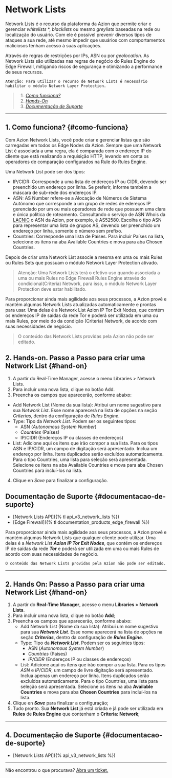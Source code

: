 # Network **Lists**

Network Lists é o recurso da plataforma da Azion que permite criar e gerenciar *whitelists* *, *blacklists* ou mesmo *greylists* baseadas na rede ou localização do usuário. Com ele é possível prevenir diversos tipos de ataques a sua rede, até mesmo impedir que usuários com comportamentos maliciosos tenham acesso à suas aplicações.

Através de regras de restrições por IPs, ASN ou por *geolocation*. As Network Lists são utilizadas nas regras de negócio do Rules Engine do Edge Firewall, mitigando riscos de segurança e otimizando a performance de seus recursos.

~~~
Atenção: Para utilizar o recurso de Network Lists é necessário habilitar o módulo Network Layer Protection.
~~~

> 1. *[Como funciona?](#como-funciona)*
> 2. *[Hands-On](#hands-on)*
> 3. *[Documentação de Suporte](#documentacao-de-suporte)*

---

## 1. Como funciona? {#como-funciona}

Com Azion Network Lists, você pode criar e gerenciar listas que são carregadas em todos os Edge Nodes da Azion. Sempre que uma Network List é associada a uma regra, ela é comparada com o endereço IP do cliente que está realizando a requisição HTTP, levando em conta os operadores de comparação configurados na Rule do Rules Engine.

Uma Network List pode ser dos tipos:

* IP/CIDR: Corresponde a uma lista de endereços IP ou CIDR, devendo ser preenchido um endereço por linha. Se preferir, informe também a máscara de sub-rede dos endereços IP.
* ASN: AS Number refere-se a Alocação de Números de Sistema Autônomo que corresponde a um grupo de redes de edereços IP gerenciado por um ou mais operadores de rede que possuem uma clara e única política de roteamento. Consultando o serviço de ASN Whois da [LACNIC](http://lacnic.net/cgi-bin/lacnic/whois?lg=EN) o ASN da Azion, por exemplo, é AS52580. Escolha o tipo ASN para representar uma lista de grupos AS, devendo ser preenchido um endereço por linha, somente o número sem prefixo.
* Countries: Corresponde uma lista de Países. Para incluir Países na lista, selecione os itens na aba Available Countries e mova para aba Chosen Countries.

Depois de criar uma Network List associe a mesma em uma ou mais Rules ou Rules Sets que possuam o módulo Network Layer Protection ativado.

> Atenção: Uma Network Lists terá o efetivo uso quando associada a uma ou mais Rules no Edge Firewall Rules Engine através do condicional(Criteria) Network, para isso, o módulo Network Layer Protection deve estar habilitado.

Para proporcionar ainda mais agilidade aos seus processos, a Azion provê e mantém algumas Network Lists atualizadas automaticamente e prontas para usar. Uma delas é a Network List Azion IP Tor Exit Nodes, que contém os endereços IP de saídas da rede Tor e poderá ser utilizada em uma ou mais Rules, por meio do da condição (Criteria) Network, de acordo com suas necessidades de negócio.

> O conteúdo das Network Lists providas pela Azion não pode ser editado.

## 2. Hands-on. Passo a Passo para criar uma Network List {#hand-on}

1. A partir do Real-Time Manager, acesse o menu Libraries > Network Lists.
2. Para incluir uma nova lista, clique no botão Add.
3. Preencha os campos que aparecerão, conforme abaixo:
  - Add Network List (Nome da sua lista): Atribui um nome sugestivo para sua *Network List*. Esse nome aparecerá na lista de opções na seção *Criterias*, dentro da configuração de *Rules Engine*.
  - Type: Tipo da *Network List*. Podem ser os seguintes tipos:
    - ASN (*Autonomous System Number*)
    - *Countries* (Países)
    - IP/CIDR (Endereços IP ou classes de endereços)
  - List: Adicione aqui os itens que irão compor a sua lista. Para os tipos ASN e IP/CIDR, um campo de digitação será apresentado. Inclua um endereço por linha. Itens duplicados serão excluídos automaticamente. Para o tipo Countries, uma lista para seleção será apresentada. Selecione os itens na aba Available Countries e mova para aba Chosen Countries para incluí-los na lista.
4. Clique en *Save* para finalizar a configuração.

## Documentação de Suporte {#documentacao-de-suporte}

- [Network Lists API]({% tl api_v3_network_lists %})
- [Edge Firewall]({% tl documentation_products_edge_firewall %})










































Para proporcionar ainda mais agilidade aos seus processos, a Azion provê e mantém algumas Network Lists que qualquer cliente pode utilizar. Uma delas é a *Network List* ***Azion IP Tor Exit Nodes***, que contém os endereços IP de saídas da rede ***Tor*** e poderá ser utilizada em uma ou mais Rules de acordo com suas necessidades de negócio.

~~~
O conteúdo das Network Lists providas pela Azion não pode ser editado.
~~~

---

## 2. Hands On: Passo a Passo para criar uma Network List {#hand-on}

1. A partir do **Real-Time Manager**, acesse o menu **Libraries > Network Lists**.
2. Para incluir uma nova lista, clique no botão **Add**;
3. Preencha os campos que aparecerão, conforme abaixo:
    - Add Network List (Nome da sua lista): Atribui um nome sugestivo para sua ***Network List***. Esse nome aparecerá na lista de opções na seção ***Criterias***, dentro da configuração de ***Rules Engine***.
    - Type: Tipo da ***Network List***. Podem ser os seguintes tipos:
      - ASN (*Autonomous System Number*)
      - *Countries* (Países)
      - *IP/CIDR* (Endereços IP ou classes de endereços)
    - List: Adicione aqui os itens que irão compor a sua lista. Para os tipos *ASN* e *IP/CIDR*, um campo de livre digitação será apresentado. Inclua apenas um endereço por linha. Itens duplicados serão excluídos automaticamente. Para o tipo Countries, uma lista para seleção será apresentada. Selecione os itens na aba **Available Countries** e mova para aba **Chosen Countries** para incluí-los na lista.
4. Clique en ***Save*** para finalizar a configuração;
5. Tudo pronto. Sua **Network List** já está criada e já pode ser utilizada em **Rules** de **Rules Engine** que contenham o **Criteria: Network**;

---

## 4. Documentação de Suporte {#documentacao-de-suporte}

* [Network Lists API]({% api_v3_network_lists %})

---

Não encontrou o que procurava? [Abra um ticket.](https://tickets.azion.com/)
